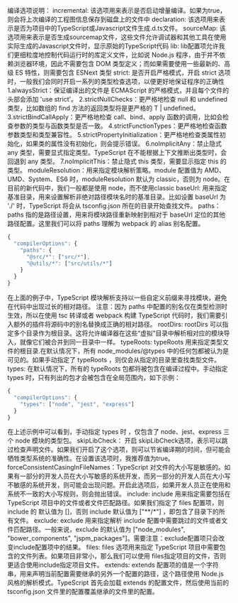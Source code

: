 
编译选项说明：
incremental: 该选项用来表示是否启动增量编译。如果为true，则会将上次编译的工程图信息保存到磁盘上的文件中
declaration: 该选项用来表示是否为项目中的TypeScript或Javascript文件生成.d.ts文件。
sourceMap: 该选项用来表示是否生成sourcemap文件，这些文件允许调试器和其他工具在使用实际生成的Javascript文件时，显示原始的TypeScript代码
lib: lib配置项允许我们更细粒度地控制代码运行时的库定义文件，比如说 Node.js 程序，由于并不依赖浏览器环境，因此不需要包含 DOM 类型定义；而如果需要使用一些最新的、高级 ES 特性，则需要包含 ESNext 类型
strict: 是否开启严格模式，开启 strict 选项时，一般我们会同时开启一系列的类型检查选项，以便更好地保证程序的正确性
  1.alwaysStrict：保证编译出的文件是 ECMAScript 的严格模式，并且每个文件的头部会添加 'use strict'。
  2.strictNullChecks：更严格地检查 null 和 undefined 类型，比如数组的 find 方法的返回类型将是更严格的 T | undefined。
  3.strictBindCallApply：更严格地检查 call、bind、apply 函数的调用，比如会检查参数的类型与函数类型是否一致。
  4.strictFunctionTypes：更严格地检查函数参数类型和类型兼容性。
  5.strictPropertyInitialization：更严格地检查类属性初始化，如果类的属性没有初始化，则会提示错误。
  6.noImplicitAny：禁止隐式 any 类型，需要显式指定类型。TypeScript 在不能根据上下文推断出类型时，会回退到 any 类型。
  7.noImplicitThis：禁止隐式 this 类型，需要显示指定 this 的类型。
moduleResolution：用来指定模块解析策略。module 配置值为 AMD、UMD、System、ES6 时，moduleResolution 默认为 classic，否则为 node。在目前的新代码中，我们一般都是使用 node，而不使用classic
baseUrl: 用来指定基准目录，用来设置解析非绝对路径模块名时的基准目录。比如设置 baseUrl 为 './' 时，TypeScript 将会从 tsconfig.json 所在的目录开始查找文件。
paths：paths 指的是路径设置，用来将模块路径重新映射到相对于 baseUrl 定位的其他路径配置。这里我们可以将 paths 理解为 webpack 的 alias 别名配置。
```javascript
{
  "compilerOptions": {
    "paths": {
      "@src/*": ["src/*"],
      "@utils/*": ["src/utils/*"]
    }
  }
}
```
在上面的例子中，TypeScript 模块解析支持以一些自定义前缀来寻找模块，避免在代码中出现过长的相对路径。
注意：因为 paths 中配置的别名仅在类型检测时生效，所以在使用 tsc 转译或者 webpack 构建 TypeScript 代码时，我们需要引入额外的插件将源码中的别名替换成正确的相对路径。
rootDirs: rootDirs 可以指定多个目录作为根目录。这将允许编译器在这些“虚拟”目录中解析相对应的模块导入，就像它们被合并到同一目录中一样。
typeRoots: typeRoots 用来指定类型文件的根目录.在默认情况下，所有 node_modules/@types 中的任何包都被认为是可见的。如果手动指定了 typeRoots ，则仅会从指定的目录里查找类型文件。
types: 在默认情况下，所有的 typeRoots 包都将被包含在编译过程中。手动指定 types 时，只有列出的包才会被包含在全局范围内，如下示例：
```javascript
{
  "compilerOptions": {
    "types": ["node", "jest", "express"]
  }
}
```
在上述示例中可以看到，手动指定 types 时 ，仅包含了 node、jest、express 三个 node 模块的类型包。
skipLibCheck： 开启 skipLibCheck选项，表示可以跳过检查声明文件。如果我们开启了这个选项，则可以节省编译期的时间，但可能会牺牲类型系统的准确性。在设置该选项时，我推荐值为true。
forceConsistentCasingInFileNames：TypeScript 对文件的大小写是敏感的。如果有一部分的开发人员在大小写敏感的系统开发，而另一部分的开发人员在大小写不敏感的系统开发，则可能会出现问题。开启此选项后，如果开发人员正在使用和系统不一致的大小写规则，则会抛出错误。
include: include 用来指定需要包括在 TypeScript 项目中的文件或者文件匹配路径。如果我们指定了 files 配置项，则 include 的 默认值为 []，否则 include 默认值为 ["**/*"] ，即包含了目录下的所有文件。
exclude: exclude 用来指定解析 include 配置中需要跳过的文件或者文件匹配路径。一般来说，exclude 的默认值为 ["node_modules", "bower_components", "jspm_packages"]。需要注意：exclude配置项只会改变include配置项中的结果。
files: files 选项用来指定 TypeScript 项目中需要包含的文件列表。如果项目非常小，那么我们可以使用 files指定项目的文件，否则更适合使用include指定项目文件。
extends: extends 配置项的值是一个字符串，用来声明当前配置需要继承的另外一个配置的路径，这个路径使用 Node.js 风格的解析模式。TypeScript 首先会加载 extends 的配置文件，然后使用当前的 tsconfig.json 文件里的配置覆盖继承的文件里的配置。

